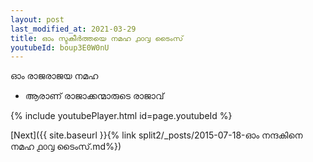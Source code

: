 ```yaml
---
layout: post
last_modified_at: 2021-03-29
title: ഓം സ്ടകീർത്തയെ നമഹ ൧൦൮ ടൈംസ്
youtubeId: boup3E0W0nU
---
```

 
 
 ഓം രാജരാജയ നമഹ 
 
 -  ആരാണ് രാജാക്കന്മാരുടെ രാജാവ് 
 
  
 
  
 
 
 
 
 
 


{% include youtubePlayer.html id=page.youtubeId %}
 
[Next]({{ site.baseurl }}{% link  split2/_posts/2015-07-18-ഓം നന്ദകിനെ നമഹ ൧൦൮ ടൈംസ്.md%})
 
